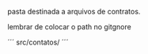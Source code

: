pasta destinada a arquivos de contratos.

lembrar de colocar o path no gitgnore

´´´
src/contatos/
´´´